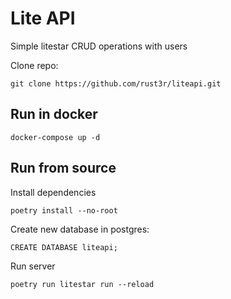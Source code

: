 # Lite API

Simple litestar CRUD operations with users

Clone repo:
```
git clone https://github.com/rust3r/liteapi.git
```

## Run in docker
```
docker-compose up -d
```

## Run from source

Install dependencies
```
poetry install --no-root
```

Create new database in postgres:
```
CREATE DATABASE liteapi;
```

Run server
```
poetry run litestar run --reload
```